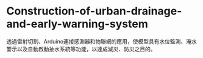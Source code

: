 # Construction-of-urban-drainage-and-early-warning-system
透過雷射切割、Arduino連接感測器和物聯網的應用，使模型具有水位監測、淹水警示以及自動啟動抽水系統等功能，以達成減災、防災之目的。
